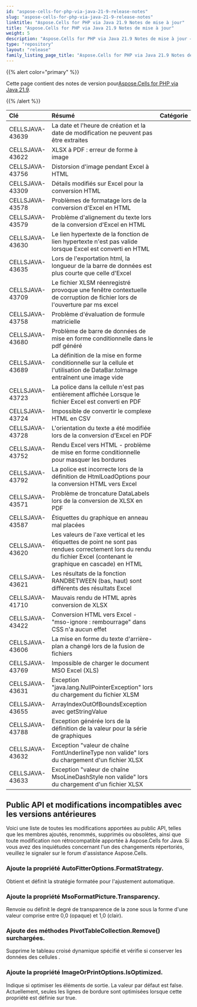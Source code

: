 ```yaml
---
id: "aspose-cells-for-php-via-java-21-9-release-notes"
slug: "aspose-cells-for-php-via-java-21-9-release-notes"
linktitle: "Aspose.Cells for PHP via Java 21.9 Notes de mise à jour"
title: "Aspose.Cells for PHP via Java 21.9 Notes de mise à jour"
weight: 5
description: "Aspose.Cells for PHP via Java 21.9 Notes de mise à jour – the latest updates and fixes."
type: "repository"
layout: "release"
family_listing_page_title: "Aspose.Cells for PHP via Java 21.9 Notes de mise à jour"
---
```

{{% alert color="primary" %}}

 Cette page contient des notes de version pour[Aspose.Cells for PHP via Java 21.9](https://releases.aspose.com/cells/php/new-releases/aspose.cells-for-php-via-java-21.9/).

{{% /alert %}}

|**Clé**|**Résumé**|**Catégorie**|
|:- |:- |:- |
|CELLSJAVA-43639|La date et l'heure de création et la date de modification ne peuvent pas être extraites|
|CELLSJAVA-43622|XLSX à PDF : erreur de forme à image|
|CELLSJAVA-43756| Distorsion d'image pendant Excel à HTML|
|CELLSJAVA-43309|Détails modifiés sur Excel pour la conversion HTML|
|CELLSJAVA-43578|Problèmes de formatage lors de la conversion d'Excel en HTML|
|CELLSJAVA-43579|Problème d'alignement du texte lors de la conversion d'Excel en HTML|
|CELLSJAVA-43630|Le lien hypertexte de la fonction de lien hypertexte n'est pas valide lorsque Excel est converti en HTML|
|CELLSJAVA-43635|Lors de l'exportation html, la longueur de la barre de données est plus courte que celle d'Excel|
|CELLSJAVA-43709|Le fichier XLSM réenregistré provoque une fenêtre contextuelle de corruption de fichier lors de l'ouverture par ms excel|
|CELLSJAVA-43758|Problème d'évaluation de formule matricielle|
|CELLSJAVA-43680|Problème de barre de données de mise en forme conditionnelle dans le pdf généré|
|CELLSJAVA-43689|La définition de la mise en forme conditionnelle sur la cellule et l'utilisation de DataBar.toImage entraînent une image vide|
|CELLSJAVA-43723|La police dans la cellule n'est pas entièrement affichée Lorsque le fichier Excel est converti en PDF|
|CELLSJAVA-43724|Impossible de convertir le complexe HTML en CSV|
|CELLSJAVA-43728| L'orientation du texte a été modifiée lors de la conversion d'Excel en PDF|
|CELLSJAVA-43752|Rendu Excel vers HTML - problème de mise en forme conditionnelle pour masquer les bordures|
|CELLSJAVA-43792|La police est incorrecte lors de la définition de HtmlLoadOptions pour la conversion HTML vers Excel|
|CELLSJAVA-43571| Problème de troncature DataLabels lors de la conversion de XLSX en PDF|
|CELLSJAVA-43587|Étiquettes du graphique en anneau mal placées|
|CELLSJAVA-43620|Les valeurs de l'axe vertical et les étiquettes de point ne sont pas rendues correctement lors du rendu du fichier Excel (contenant le graphique en cascade) en HTML|
|CELLSJAVA-43621|Les résultats de la fonction RANDBETWEEN (bas, haut) sont différents des résultats Excel|
|CELLSJAVA-41710|Mauvais rendu de HTML après conversion de XLSX|
|CELLSJAVA-43422|Conversion HTML vers Excel - "mso-ignore : rembourrage" dans CSS n'a aucun effet|
|CELLSJAVA-43606|La mise en forme du texte d'arrière-plan a changé lors de la fusion de fichiers|
|CELLSJAVA-43769|Impossible de charger le document MSO Excel (XLS)|
|CELLSJAVA-43631|Exception "java.lang.NullPointerException" lors du chargement du fichier XLSM|
|CELLSJAVA-43655|ArrayIndexOutOfBoundsException avec getStringValue|
|CELLSJAVA-43788|Exception générée lors de la définition de la valeur pour la série de graphiques|
|CELLSJAVA-43632| Exception "valeur de chaîne FontUnderlineType non valide" lors du chargement d'un fichier XLSX|
|CELLSJAVA-43633|Exception "valeur de chaîne MsoLineDashStyle non valide" lors du chargement d'un fichier XLSX|

## **Public API et modifications incompatibles avec les versions antérieures**

Voici une liste de toutes les modifications apportées au public API, telles que les membres ajoutés, renommés, supprimés ou obsolètes, ainsi que toute modification non rétrocompatible apportée à Aspose.Cells for Java. Si vous avez des inquiétudes concernant l'un des changements répertoriés, veuillez le signaler sur le forum d'assistance Aspose.Cells.

### **Ajoute la propriété AutoFitterOptions.FormatStrategy.**

Obtient et définit la stratégie formatée pour l'ajustement automatique.

### **Ajoute la propriété MsoFormatPicture.Transparency.**

 Renvoie ou définit le degré de transparence de la zone sous la forme d'une valeur comprise entre 0,0 (opaque) et 1,0 (clair).

### **Ajoute des méthodes PivotTableCollection.Remove() surchargées.**

Supprime le tableau croisé dynamique spécifié et vérifie si conserver les données des cellules .

### **Ajoute la propriété ImageOrPrintOptions.IsOptimized.**

Indique si optimiser les éléments de sortie. La valeur par défaut est false. Actuellement, seules les lignes de bordure sont optimisées lorsque cette propriété est définie sur true.

